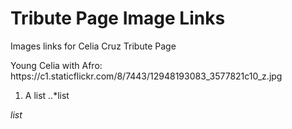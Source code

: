 # Tribute Page Image Links
Images links for Celia Cruz Tribute Page
<p>Young Celia with Afro: https://c1.staticflickr.com/8/7443/12948193083_3577821c10_z.jpg
  
  1. A list
  ..*list
  
  *list*

